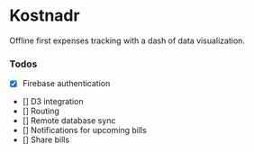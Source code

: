 # Kostnadr

Offline first expenses tracking with a dash of data visualization.

### Todos

- [x] Firebase authentication
- [] D3 integration
- [] Routing
- [] Remote database sync
- [] Notifications for upcoming bills
- [] Share bills
